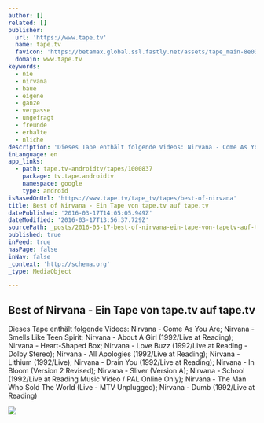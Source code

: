 ```yaml
---
author: []
related: []
publisher:
  url: 'https://www.tape.tv'
  name: tape.tv
  favicon: 'https://betamax.global.ssl.fastly.net/assets/tape_main-8e034c257524437326469a2b0ee431fb0c0c13cf968fe2b3cfc8b0ae7e2c33a6.ico'
  domain: www.tape.tv
keywords:
  - nie
  - nirvana
  - baue
  - eigene
  - ganze
  - verpasse
  - ungefragt
  - freunde
  - erhalte
  - nliche
description: 'Dieses Tape enthält folgende Videos: Nirvana - Come As You Are; Nirvana - Smells Like Teen Spirit; Nirvana - About A Girl (1992/Live at Reading); Nirvana - Heart-Shaped Box; Nirvana - Love Buzz (1992/Live at Reading - Dolby Stereo); Nirvana - All Apologies (1992/Live at Reading); Nirvana - Lithium (1992/Live); Nirvana - Drain You (1992/Live at Reading); Nirvana - In Bloom (Version 2 Revised); Nirvana - Sliver (Version A); Nirvana - School (1992/Live at Reading Music Video / PAL Online Only); Nirvana - The Man Who Sold The World (Live - MTV Unplugged); Nirvana - Dumb (1992/Live at Reading)'
inLanguage: en
app_links:
  - path: tape.tv-androidtv/tapes/1000837
    package: tv.tape.androidtv
    namespace: google
    type: android
isBasedOnUrl: 'https://www.tape.tv/tape_tv/tapes/best-of-nirvana'
title: Best of Nirvana - Ein Tape von tape.tv auf tape.tv
datePublished: '2016-03-17T14:05:05.949Z'
dateModified: '2016-03-17T13:56:37.729Z'
sourcePath: _posts/2016-03-17-best-of-nirvana-ein-tape-von-tapetv-auf-tapetv.md
published: true
inFeed: true
hasPage: false
inNav: false
_context: 'http://schema.org'
_type: MediaObject

---
```

<article style=""><h1>Best of Nirvana - Ein Tape von tape.tv auf tape.tv</h1><p>Dieses Tape enthält folgende Videos: Nirvana - Come As You Are; Nirvana - Smells Like Teen Spirit; Nirvana - About A Girl (1992/Live at Reading); Nirvana - Heart-Shaped Box; Nirvana - Love Buzz (1992/Live at Reading - Dolby Stereo); Nirvana - All Apologies (1992/Live at Reading); Nirvana - Lithium (1992/Live); Nirvana - Drain You (1992/Live at Reading); Nirvana - In Bloom (Version 2 Revised); Nirvana - Sliver (Version A); Nirvana - School (1992/Live at Reading Music Video / PAL Online Only); Nirvana - The Man Who Sold The World (Live - MTV Unplugged); Nirvana - Dumb (1992/Live at Reading)</p><img src="https://tapetv.imgix.net/b51e/video_image/image/b51e2ec2-307d-439a-9e6c-4e7847ea14a5?ixlib=rb-0.3.5&amp;w=1280&amp;h=720&amp;fit=crop&amp;crop=faces&amp;auto=format&amp;fm=jpg&amp;trim=auto&amp;mark=%2Fa.png&amp;markalign=center%2Cmiddle&amp;s=310dc42503a444d17f230a3934c07e90" /></article>